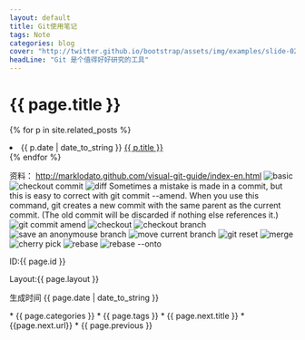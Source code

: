 ```yaml
---
layout: default
title: Git使用笔记
tags: Note
categories: blog
cover: "http://twitter.github.io/bootstrap/assets/img/examples/slide-02.jpg" 
headLine: "Git 是个值得好好研究的工具"
---
```

{{ page.title }}
=====
  
  {% for p in site.related_posts %}
    <li>{{ p.date | date_to_string }} <a href="{{ p.url }}"> {{ p.title }}</a></li>
  {% endfor %}

资料： http://marklodato.github.com/visual-git-guide/index-en.html
![basic](http://marklodato.github.com/visual-git-guide/basic-usage.svg)
![checkout commit](http://marklodato.github.com/visual-git-guide/basic-usage-2.svg)
![diff](http://marklodato.github.com/visual-git-guide/diff.svg)
Sometimes a mistake is made in a commit, but this is easy to correct with git commit --amend. When you use this command, git creates a new commit with the same parent as the current commit. (The old commit will be discarded if nothing else references it.)  
![git commit amend](http://marklodato.github.com/visual-git-guide/commit-amend.svg)
![checkout](http://marklodato.github.com/visual-git-guide/checkout-files.svg)
![checkout branch](http://marklodato.github.com/visual-git-guide/checkout-branch.svg)
![save an anonymouse branch](http://marklodato.github.com/visual-git-guide/checkout-b-detached.svg)
![move current branch](http://marklodato.github.com/visual-git-guide/reset-commit.svg)
![git reset](http://marklodato.github.com/visual-git-guide/reset.svg)
![merge](http://marklodato.github.com/visual-git-guide/merge.svg)
![cherry pick](http://marklodato.github.com/visual-git-guide/cherry-pick.svg)
![rebase](http://marklodato.github.com/visual-git-guide/rebase.svg)
![rebase --onto](http://marklodato.github.com/visual-git-guide/rebase-onto.svg)


<p> ID:{{ page.id }}</p>
<p> Layout:{{ page.layout }}</p>
<p> 生成时间 {{ page.date | date_to_string }}</p>
* {{ page.categories }}
* {{ page.tags }}
* {{ page.next.title }}
 * {{page.next.url}}
* {{ page.previous }}
